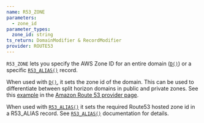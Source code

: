 ```yaml
---
name: R53_ZONE
parameters:
  - zone_id
parameter_types:
  zone_id: string
ts_return: DomainModifier & RecordModifier
provider: ROUTE53
---
```


`R53_ZONE` lets you specify the AWS Zone ID for an entire domain ([`D()`](../top-level-functions/D.md)) or a specific [`R53_ALIAS()`](../domain-modifiers/R53_ALIAS.md) record.

When used with [`D()`](../top-level-functions/D.md), it sets the zone id of the domain. This can be used to differentiate between split horizon domains in public and private zones. See this [example](../../providers/route53.md#split-horizon) in the [Amazon Route 53 provider page](../../providers/route53.md).

When used with [`R53_ALIAS()`](../domain-modifiers/R53_ALIAS.md) it sets the required Route53 hosted zone id in a R53_ALIAS record. See [`R53_ALIAS()`](../domain-modifiers/R53_ALIAS.md) documentation for details.
